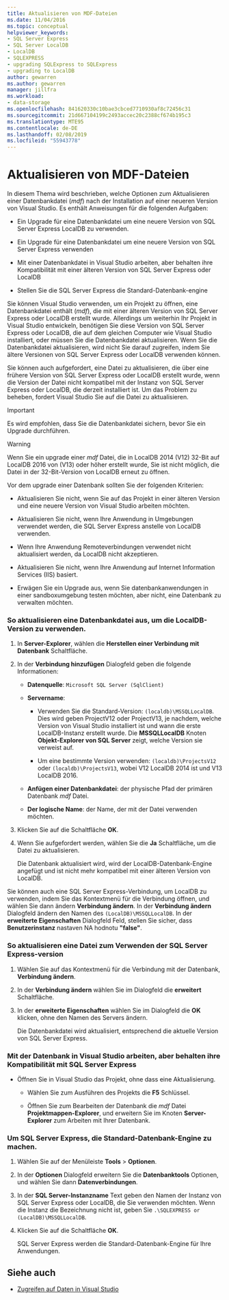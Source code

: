```yaml
---
title: Aktualisieren von MDF-Dateien
ms.date: 11/04/2016
ms.topic: conceptual
helpviewer_keywords:
- SQL Server Express
- SQL Server LocalDB
- LocalDB
- SQLEXPRESS
- upgrading SQLExpress to SQLExpress
- upgrading to LocalDB
author: gewarren
ms.author: gewarren
manager: jillfra
ms.workload:
- data-storage
ms.openlocfilehash: 841620330c10bae3cbced7710930af8c72456c31
ms.sourcegitcommit: 21d667104199c2493accec20c2388cf674b195c3
ms.translationtype: MTE95
ms.contentlocale: de-DE
ms.lasthandoff: 02/08/2019
ms.locfileid: "55943778"
---
```

# <a name="upgrade-mdf-files"></a>Aktualisieren von MDF-Dateien

In diesem Thema wird beschrieben, welche Optionen zum Aktualisieren einer Datenbankdatei (*mdf*) nach der Installation auf einer neueren Version von Visual Studio. Es enthält Anweisungen für die folgenden Aufgaben:

- Ein Upgrade für eine Datenbankdatei um eine neuere Version von SQL Server Express LocalDB zu verwenden.

- Ein Upgrade für eine Datenbankdatei um eine neuere Version von SQL Server Express verwenden

- Mit einer Datenbankdatei in Visual Studio arbeiten, aber behalten ihre Kompatibilität mit einer älteren Version von SQL Server Express oder LocalDB

- Stellen Sie die SQL Server Express die Standard-Datenbank-engine

Sie können Visual Studio verwenden, um ein Projekt zu öffnen, eine Datenbankdatei enthält (*mdf*), die mit einer älteren Version von SQL Server Express oder LocalDB erstellt wurde. Allerdings um weiterhin Ihr Projekt in Visual Studio entwickeln, benötigen Sie diese Version von SQL Server Express oder LocalDB, die auf dem gleichen Computer wie Visual Studio installiert, oder müssen Sie die Datenbankdatei aktualisieren. Wenn Sie die Datenbankdatei aktualisieren, wird nicht Sie darauf zugreifen, indem Sie ältere Versionen von SQL Server Express oder LocalDB verwenden können.

Sie können auch aufgefordert, eine Datei zu aktualisieren, die über eine frühere Version von SQL Server Express oder LocalDB erstellt wurde, wenn die Version der Datei nicht kompatibel mit der Instanz von SQL Server Express oder LocalDB, die derzeit installiert ist. Um das Problem zu beheben, fordert Visual Studio Sie auf die Datei zu aktualisieren.

> [!IMPORTANT]
> Es wird empfohlen, dass Sie die Datenbankdatei sichern, bevor Sie ein Upgrade durchführen.

> [!WARNING]
> Wenn Sie ein upgrade einer *mdf* Datei, die in LocalDB 2014 (V12) 32-Bit auf LocalDB 2016 von (V13) oder höher erstellt wurde, Sie ist nicht möglich, die Datei in der 32-Bit-Version von LocalDB erneut zu öffnen.

Vor dem upgrade einer Datenbank sollten Sie der folgenden Kriterien:

-   Aktualisieren Sie nicht, wenn Sie auf das Projekt in einer älteren Version und eine neuere Version von Visual Studio arbeiten möchten.

-   Aktualisieren Sie nicht, wenn Ihre Anwendung in Umgebungen verwendet werden, die SQL Server Express anstelle von LocalDB verwenden.

-   Wenn Ihre Anwendung Remoteverbindungen verwendet nicht aktualisiert werden, da LocalDB nicht akzeptieren.

-   Aktualisieren Sie nicht, wenn Ihre Anwendung auf Internet Information Services (IIS) basiert.

-   Erwägen Sie ein Upgrade aus, wenn Sie datenbankanwendungen in einer sandboxumgebung testen möchten, aber nicht, eine Datenbank zu verwalten möchten.

### <a name="to-upgrade-a-database-file-to-use-the-localdb-version"></a>So aktualisieren eine Datenbankdatei aus, um die LocalDB-Version zu verwenden.

1.  In **Server-Explorer**, wählen die **Herstellen einer Verbindung mit Datenbank** Schaltfläche.

2.  In der **Verbindung hinzufügen** Dialogfeld geben die folgende Informationen:

    -   **Datenquelle**: `Microsoft SQL Server (SqlClient)`

    -   **Servername**:

        -   Verwenden Sie die Standard-Version: `(localdb)\MSSQLLocalDB`.  Dies wird geben ProjectV12 oder ProjectV13, je nachdem, welche Version von Visual Studio installiert ist und wann die erste LocalDB-Instanz erstellt wurde. Die **MSSQLLocalDB** Knoten **Objekt-Explorer von SQL Server** zeigt, welche Version sie verweist auf.

        -   Um eine bestimmte Version verwenden: `(localdb)\ProjectsV12` oder `(localdb)\ProjectsV13`, wobei V12 LocalDB 2014 ist und V13 LocalDB 2016.

    -   **Anfügen einer Datenbankdatei**: der physische Pfad der primären Datenbank *mdf* Datei.

    -   **Der logische Name**: der Name, der mit der Datei verwenden möchten.

3.  Klicken Sie auf die Schaltfläche **OK**.

4.  Wenn Sie aufgefordert werden, wählen Sie die **Ja** Schaltfläche, um die Datei zu aktualisieren.

    Die Datenbank aktualisiert wird, wird der LocalDB-Datenbank-Engine angefügt und ist nicht mehr kompatibel mit einer älteren Version von LocalDB.

Sie können auch eine SQL Server Express-Verbindung, um LocalDB zu verwenden, indem Sie das Kontextmenü für die Verbindung öffnen, und wählen Sie dann ändern **Verbindung ändern**. In der **Verbindung ändern** Dialogfeld ändern den Namen des `(LocalDB)\MSSQLLocalDB`. In der **erweiterte Eigenschaften** Dialogfeld Feld, stellen Sie sicher, dass **Benutzerinstanz** nastaven NA hodnotu **"false"**.

### <a name="to-upgrade-a-database-file-to-use-the-sql-server-express-version"></a>So aktualisieren eine Datei zum Verwenden der SQL Server Express-version

1.  Wählen Sie auf das Kontextmenü für die Verbindung mit der Datenbank, **Verbindung ändern**.

2.  In der **Verbindung ändern** wählen Sie im Dialogfeld die **erweitert** Schaltfläche.

3.  In der **erweiterte Eigenschaften** wählen Sie im Dialogfeld die **OK** klicken, ohne den Namen des Servers ändern.

    Die Datenbankdatei wird aktualisiert, entsprechend die aktuelle Version von SQL Server Express.

### <a name="to-work-with-the-database-in-visual-studio-but-retain-compatibility-with-sql-server-express"></a>Mit der Datenbank in Visual Studio arbeiten, aber behalten ihre Kompatibilität mit SQL Server Express

-   Öffnen Sie in Visual Studio das Projekt, ohne dass eine Aktualisierung.

    -   Wählen Sie zum Ausführen des Projekts die **F5** Schlüssel.

    -   Öffnen Sie zum Bearbeiten der Datenbank die *mdf* Datei **Projektmappen-Explorer**, und erweitern Sie im Knoten **Server-Explorer** zum Arbeiten mit Ihrer Datenbank.

### <a name="to-make-sql-server-express-the-default-database-engine"></a>Um SQL Server Express, die Standard-Datenbank-Engine zu machen.

1.  Wählen Sie auf der Menüleiste **Tools** > **Optionen**.

2.  In der **Optionen** Dialogfeld erweitern Sie die **Datenbanktools** Optionen, und wählen Sie dann **Datenverbindungen**.

3.  In der **SQL Server-Instanzname** Text geben den Namen der Instanz von SQL Server Express oder LocalDB, die Sie verwenden möchten. Wenn die Instanz die Bezeichnung nicht ist, geben Sie `.\SQLEXPRESS or (LocalDB)\MSSQLLocalDB`.

4.  Klicken Sie auf die Schaltfläche **OK**.

    SQL Server Express werden die Standard-Datenbank-Engine für Ihre Anwendungen.

## <a name="see-also"></a>Siehe auch

- [Zugreifen auf Daten in Visual Studio](accessing-data-in-visual-studio.md)